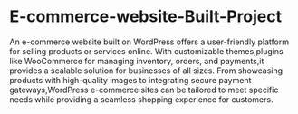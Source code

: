 # E-commerce-website-Built-Project
An e-commerce website built on WordPress offers a user-friendly platform for selling products or services online. With customizable themes,plugins like WooCommerce for managing inventory, orders, and payments,it provides a scalable solution for businesses of all sizes. From showcasing products with high-quality images to integrating secure payment gateways,WordPress e-commerce sites can be tailored to meet specific needs while providing a seamless shopping experience for customers.
